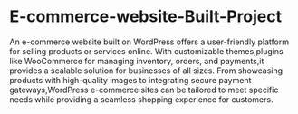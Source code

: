 # E-commerce-website-Built-Project
An e-commerce website built on WordPress offers a user-friendly platform for selling products or services online. With customizable themes,plugins like WooCommerce for managing inventory, orders, and payments,it provides a scalable solution for businesses of all sizes. From showcasing products with high-quality images to integrating secure payment gateways,WordPress e-commerce sites can be tailored to meet specific needs while providing a seamless shopping experience for customers.
